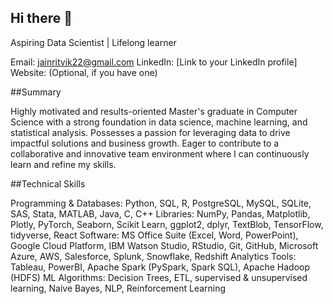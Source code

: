 ## Hi there 👋

Aspiring Data Scientist | Lifelong learner

Email: jainritvik22@gmail.com
LinkedIn: [Link to your LinkedIn profile]
Website: (Optional, if you have one)

##Summary

Highly motivated and results-oriented Master's graduate in Computer Science with a strong foundation in data science, machine learning, and statistical analysis. Possesses a passion for leveraging data to drive impactful solutions and business growth. Eager to contribute to a collaborative and innovative team environment where I can continuously learn and refine my skills.

##Technical Skills

Programming & Databases: Python, SQL, R, PostgreSQL, MySQL, SQLite, SAS, Stata, MATLAB, Java, C, C++
Libraries: NumPy, Pandas, Matplotlib, Plotly, PyTorch, Seaborn, Scikit Learn, ggplot2, dplyr, TextBlob, TensorFlow, tidyverse, React
Software: MS Office Suite (Excel, Word, PowerPoint), Google Cloud Platform, IBM Watson Studio, RStudio, Git, GitHub, Microsoft Azure, AWS, Salesforce, Splunk, Snowflake, Redshift
Analytics Tools: Tableau, PowerBI, Apache Spark (PySpark, Spark SQL), Apache Hadoop (HDFS)
ML Algorithms: Decision Trees, ETL, supervised & unsupervised learning, Naive Bayes, NLP, Reinforcement Learning
